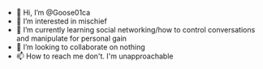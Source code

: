 - 👋 Hi, I’m @Goose01ca
- 👀 I’m interested in mischief 
- 🌱 I’m currently learning social networking/how to control conversations and manipulate for personal gain  
- 💞️ I’m looking to collaborate on nothing
- 📫 How to reach me don't.  I'm unapproachable 

<!---
Goose01ca/Goose01ca is a ✨ special ✨ repository because its `README.md` (this file) appears on your GitHub profile.
You can click the Preview link to take a look at your changes.
--->
